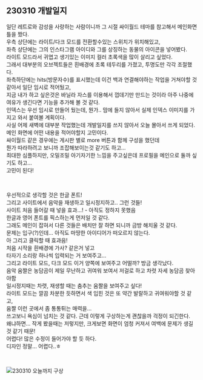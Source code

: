 ## 230310 개발일지

일단 레트로와 감성을 사랑하는 사람이니까 그 시절 싸이월드 테마를 참고해서 메인화면 틀을 짰다.  
우측 상단에는 라이트/다크 모드를 전환할수있는 스위치가 위치해있고,  
좌측 상단에는 그의 인스타그램 아이디와 그를 상징하는 동물의 아이콘을 넣어봤다.  
라이트 모드라서 귀엽고 생기있는 이미지 컬러 초록색을 많이 살리고 싶었다.  
그래서 대부분의 오브젝트들은 흰배경에 초록 테두리를 가졌고, 투명도만 각각 조절했다.  
좌측하단에는 hits(방문자수)를 표시했는데 이건 백과 연결해야하는 작업을 거쳐야할 것 같아서 일단 임시로 적어뒀고,  
지금 내가 하고 싶은것은 바닐라 자스를 이용해서 껍데기만 만드는 것이라 아주 나중에 여유가 생긴다면 기능을 추가해 볼 것 같다.  
인덱스는 우선 임시로 만들어 뒀는데, 뭔가.. 맘에 들지 않아서 실제 인덱스 이미지를 가지고 와서 붙여볼 계획이다.  
사실 어제 새벽에 대부분 작업했는데 개발일지를 쓰지 않아서 오늘 몰아서 쓰게 되었다.  
메인 화면에 어떤 내용을 적어야할지 고민이다.  
싸이월드 같은 경우에는 게시판 별로 more 버튼과 함께 구성을 했던데  
뭔가 따라하려고 보니까 조잡해보이는것 같기도 하고...  
최대한 심플하지만, 오밀조밀 아기자기한 느낌을 주고싶은데 프로필을 메인으로 둘까 싶기도 하고...  
고민이 된다!

<br>

우선적으로 생각할 것은 한글 폰트!  
그리고 사이트에서 음악을 재생하고 일시정지하고.. 그런 것들!  
사이트 처음 들어갈 때 넣을 효과...! - 아직도 정하지 못했음  
한글과 영어 폰트를 픽스하는게 먼저일 것 같다.  
그래도 메인이 잡혀서 다른 것들은 배치만 잘 하면 되니까 금방 해치울 것 같다.  
문제는 입구(?)인데... 아직도 마땅한 아이디어가 떠오르지 않는다.  
아 그리고 클릭할 때 효과음!  
처음 시작을 흰배경에 가사? 같은거 넣고  
타자기 소리랑 하나씩 입력되는 거 보여주고...  
그리고 라이트 모드, 다크 모드 이거 양쪽에 보여주고 어떨까? 방금 생각났다.  
음악 움짤은 농담곰이 제일 무난하고 귀여워 보여서 저걸로 하고 차렷 자세 농담곰 찾아야함  
일시정지때는 차렷, 재생할 때는 춤추는 움짤을 보여주고 싶다!  
라이트 모드는 깔끔 차분한 듯하면서 색 입힌 것은 또 약간 발랄하고 귀여워야할 것 같고,  
움짤 이런 곳에서 좀 통통튀는 매력을...  
쓰고보니 욕심이 넘치는 것 같다. 근데 이렇게 구상하는게 괜찮을까 걱정이 되긴한다.  
왜냐하면... 작게 봤을때는 저렇지만, 크게보면 화면이 엄청 커져서 여백에 문제가 생길 것 같기 때문!  
어렵다! 많은 수정이 들어가야 할 듯 하다.  
디자인 정말... 어렵다..ㅎ

<br>

![230310 오늘까지 구상](../images/230310_0.png)
